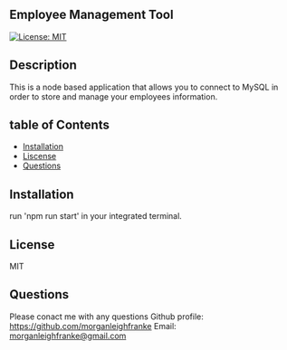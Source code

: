   ## Employee Management Tool
  [![License: MIT](https://img.shields.io/badge/License-MIT-yellow.svg)](https://opensource.org/licenses/MIT)


  ## Description
  This is a node based application that allows you to connect to MySQL in order to store and manage your employees information.

  ## table of Contents
  * [Installation](#installation)
  * [Liscense](#liscense)
  * [Questions](#questions)

  ## Installation
  run 'npm run start' in your integrated terminal.

  ## License
  MIT
 
  ## Questions
  Please conact me with any questions
  Github profile: https://github.com/morganleighfranke
  Email: morganleighfranke@gmail.com
  